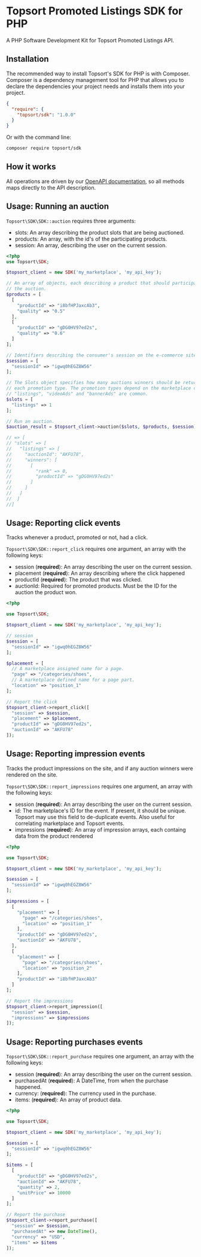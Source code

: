 # Topsort Promoted Listings SDK for PHP

A PHP Software Development Kit for Topsort Promoted Listings API.

## Installation

The recommended way to install Topsort's SDK for PHP is with Composer. Composer
is a dependency management tool for PHP that allows you to declare the
dependencies your project needs and installs them into your project.

```json
{
  "require": {
    "topsort/sdk": "1.0.0"
  }
}
```

Or with the command line:
```bash
composer require topsort/sdk
```

## How it works
All operations are driven by our [OpenAPI documentation](https://docs.topsort.com/openapi/topsort-reference/),
so all methods maps directly to the API description.

## Usage: Running an auction
`Topsort\SDK\SDK::auction` requires three arguments:

- slots: An array describing the product slots that are being auctioned.
- products: An array, with the id's of the participating products.
- session: An array, describing the user on the current session.


```php
<?php
use Topsort\SDK;

$topsort_client = new SDK('my_marketplace', 'my_api_key');

// An array of objects, each describing a product that should participate in
// the auction.
$products = [
  [
    "productId" => "i8bfHPJaxcAb3",
    "quality" => "0.5"
  ],
  [
    "productId" => "gDG0HV97ed2s",
    "quality" => "0.6"
  ]
];

// Identifiers describing the consumer's session on the e-commerce site.
$session = [
  "sessionId" => "igwq0hEGZ8W56"
];

// The Slots object specifies how many auctions winners should be returned for
// each promotion type. The promotion types depend on the marketplace configuration.
// "listings", "videoAds" and "bannerAds" are common.
$slots = [
  "listings" => 1
];

// Run an auction.
$auction_result = $topsort_client->auction($slots, $products, $session)->wait();

// => [
// "slots" => [
//   "listings" => [
//     "auctionId": "AKFU78",
//     "winners": [
//       [
//         "rank" => 0,
//         "productId" => "gDG0HV97ed2s"
//       ]
//     ]
//   ]
//  ]
//]
```


## Usage: Reporting click events
Tracks whenever a product, promoted or not, had a click.

`Topsort\SDK\SDK::report_click` requires one argument, an array with the following keys:

- session (**required**): An array describing the user on the current session.
- placement (**required**): An array describing where the click happened
- productId (**required**): The product that was clicked.
- auctionId: Required for promoted products. Must be the ID for the auction the product won.

```php
<?php

use Topsort\SDK;

$topsort_client = new SDK('my_marketplace', 'my_api_key');

// session
$session = [
  "sessionId" => "igwq0hEGZ8W56"
];

$placement = [
  // A marketplace assigned name for a page.
  "page" => "/categories/shoes",
  // A marketplace defined name for a page part.
  "location" => "position_1"
];

// Report the click
$topsort_client->report_click([
  "session" => $session,
  "placement" => $placement,
  "productId" => "gDG0HV97ed2s",
  "auctionId" => "AKFU78"
]);
```

## Usage: Reporting impression events
Tracks the product impressions on the site, and if any auction winners were
rendered on the site.

`Topsort\SDK\SDK::report_impressions` requires one argument, an array with the following keys:

- session (**required**): An array describing the user on the current session.
- id: The marketplace's ID for the event. If present, it should be unique. Topsort may use this field to de-duplicate events. Also useful for correlating marketplace and Topsort events.
- impressions (**required**): An array of impression arrays, each containg data from the product rendered

```php
<?php

use Topsort\SDK;

$topsort_client = new SDK('my_marketplace', 'my_api_key');

$session = [
  "sessionId" => "igwq0hEGZ8W56"
];

$impressions = [
  [
    "placement" => [
      "page" => "/categories/shoes",
      "location" => "position_1"
    ],
    "productId" => "gDG0HV97ed2s",
    "auctionId" => "AKFU78",
  ],
  [
    "placement" => [
      "page" => "/categories/shoes",
      "location" => "position_2"
    ],
    "productId" => "i8bfHPJaxcAb3"
  ]
];

// Report the impressions
$topsort_client->report_impression([
  "session" => $session,
  "impressions" => $impressions
]);
```

## Usage: Reporting purchases events


`Topsort\SDK\SDK::report_purchase` requires one argument, an array with the following keys:

- session (**required**): An array describing the user on the current session.
- purchasedAt (**required**): A DateTime, from when the purchase happened.
- currency: (**required**): The currency used in the purchase.
- items: (**required**): An array of product data.

```php
<?php

use Topsort\SDK;

$topsort_client = new SDK('my_marketplace', 'my_api_key');

$session = [
  "sessionId" => "igwq0hEGZ8W56"
];

$items = [
  [
    "productId" => "gDG0HV97ed2s",
    "auctionId" => "AKFU78",
    "quantity" => 2,
    "unitPrice" => 10000
  ]
];

// Report the purchase
$topsort_client->report_purchase([
  "session" => $session,
  "purchasedAt" => new DateTime(),
  "currency" => "USD",
  "items" => $items
]);
```
